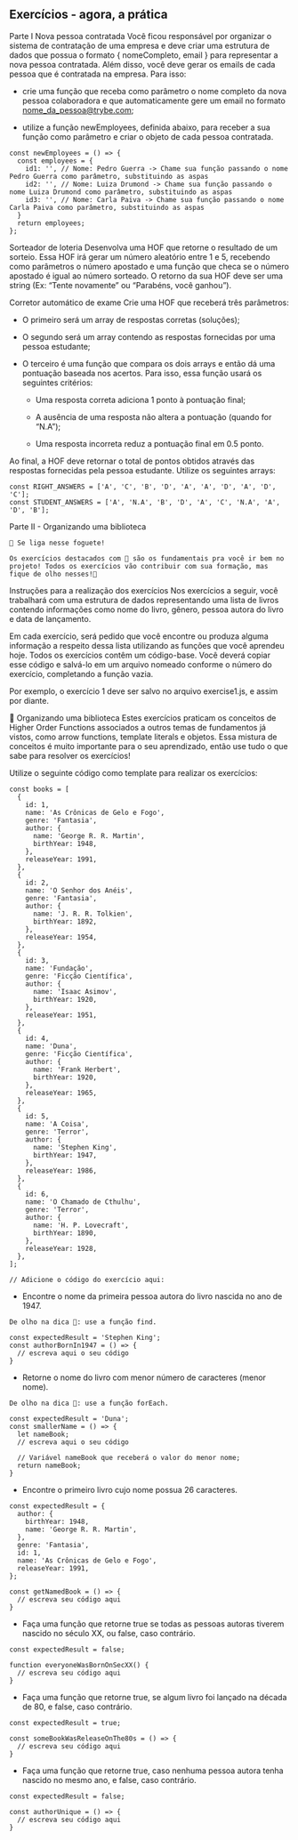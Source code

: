 ## Exercícios - agora, a prática
Parte I
Nova pessoa contratada
Você ficou responsável por organizar o sistema de contratação de uma empresa e deve criar uma estrutura de dados que possua o formato { nomeCompleto, email } para representar a nova pessoa contratada. Além disso, você deve gerar os emails de cada pessoa que é contratada na empresa. Para isso:

* crie uma função que receba como parâmetro o nome completo da nova pessoa colaboradora e que automaticamente gere um email no formato nome_da_pessoa@trybe.com;

* utilize a função newEmployees, definida abaixo, para receber a sua função como parâmetro e criar o objeto de cada pessoa contratada.

```
const newEmployees = () => {
  const employees = {
    id1: '', // Nome: Pedro Guerra -> Chame sua função passando o nome Pedro Guerra como parâmetro, substituindo as aspas
    id2: '', // Nome: Luiza Drumond -> Chame sua função passando o nome Luiza Drumond como parâmetro, substituindo as aspas
    id3: '', // Nome: Carla Paiva -> Chame sua função passando o nome Carla Paiva como parâmetro, substituindo as aspas
  }
  return employees;
};
```

Sorteador de loteria
Desenvolva uma HOF que retorne o resultado de um sorteio. Essa HOF irá gerar um número aleatório entre 1 e 5, recebendo como parâmetros o número apostado e uma função que checa se o número apostado é igual ao número sorteado. O retorno da sua HOF deve ser uma string (Ex: “Tente novamente” ou “Parabéns, você ganhou”).

Corretor automático de exame
Crie uma HOF que receberá três parâmetros:

* O primeiro será um array de respostas corretas (soluções);

* O segundo será um array contendo as respostas fornecidas por uma pessoa estudante;

* O terceiro é uma função que compara os dois arrays e então dá uma pontuação baseada nos acertos. Para isso, essa função usará os seguintes critérios:

  * Uma resposta correta adiciona 1 ponto à pontuação final;

  * A ausência de uma resposta não altera a pontuação (quando for “N.A”);

  * Uma resposta incorreta reduz a pontuação final em 0.5 ponto.

Ao final, a HOF deve retornar o total de pontos obtidos através das respostas fornecidas pela pessoa estudante. Utilize os seguintes arrays:

```
const RIGHT_ANSWERS = ['A', 'C', 'B', 'D', 'A', 'A', 'D', 'A', 'D', 'C'];
const STUDENT_ANSWERS = ['A', 'N.A', 'B', 'D', 'A', 'C', 'N.A', 'A', 'D', 'B'];
```

Parte II - Organizando uma biblioteca
```
🚀 Se liga nesse foguete!

Os exercícios destacados com 🚀 são os fundamentais pra você ir bem no projeto! Todos os exercícios vão contribuir com sua formação, mas fique de olho nesses!👀
```

Instruções para a realização dos exercícios
Nos exercícios a seguir, você trabalhará com uma estrutura de dados representando uma lista de livros contendo informações como nome do livro, gênero, pessoa autora do livro e data de lançamento.

Em cada exercício, será pedido que você encontre ou produza alguma informação a respeito dessa lista utilizando as funções que você aprendeu hoje. Todos os exercícios contêm um código-base. Você deverá copiar esse código e salvá-lo em um arquivo nomeado conforme o número do exercício, completando a função vazia.

Por exemplo, o exercício 1 deve ser salvo no arquivo exercise1.js, e assim por diante.

🚀 Organizando uma biblioteca
Estes exercícios praticam os conceitos de Higher Order Functions associados a outros temas de fundamentos já vistos, como arrow functions, template literals e objetos. Essa mistura de conceitos é muito importante para o seu aprendizado, então use tudo o que sabe para resolver os exercícios!

Utilize o seguinte código como template para realizar os exercícios:

```
const books = [
  {
    id: 1,
    name: 'As Crônicas de Gelo e Fogo',
    genre: 'Fantasia',
    author: {
      name: 'George R. R. Martin',
      birthYear: 1948,
    },
    releaseYear: 1991,
  },
  {
    id: 2,
    name: 'O Senhor dos Anéis',
    genre: 'Fantasia',
    author: {
      name: 'J. R. R. Tolkien',
      birthYear: 1892,
    },
    releaseYear: 1954,
  },
  {
    id: 3,
    name: 'Fundação',
    genre: 'Ficção Científica',
    author: {
      name: 'Isaac Asimov',
      birthYear: 1920,
    },
    releaseYear: 1951,
  },
  {
    id: 4,
    name: 'Duna',
    genre: 'Ficção Científica',
    author: {
      name: 'Frank Herbert',
      birthYear: 1920,
    },
    releaseYear: 1965,
  },
  {
    id: 5,
    name: 'A Coisa',
    genre: 'Terror',
    author: {
      name: 'Stephen King',
      birthYear: 1947,
    },
    releaseYear: 1986,
  },
  {
    id: 6,
    name: 'O Chamado de Cthulhu',
    genre: 'Terror',
    author: {
      name: 'H. P. Lovecraft',
      birthYear: 1890,
    },
    releaseYear: 1928,
  },
];

// Adicione o código do exercício aqui:
```
* Encontre o nome da primeira pessoa autora do livro nascida no ano de 1947.
```
De olho na dica 👀: use a função find.
```
```
const expectedResult = 'Stephen King';
const authorBornIn1947 = () => {
  // escreva aqui o seu código
}
```
* Retorne o nome do livro com menor número de caracteres (menor nome).
```
De olho na dica 👀: use a função forEach.
```
```
const expectedResult = 'Duna';
const smallerName = () => {
  let nameBook;
  // escreva aqui o seu código

  // Variável nameBook que receberá o valor do menor nome;
  return nameBook;
}
```
* Encontre o primeiro livro cujo nome possua 26 caracteres.
```
const expectedResult = {
  author: {
    birthYear: 1948,
    name: 'George R. R. Martin',
  },
  genre: 'Fantasia',
  id: 1,
  name: 'As Crônicas de Gelo e Fogo',
  releaseYear: 1991,
};

const getNamedBook = () => {
  // escreva seu código aqui
}
```

* Faça uma função que retorne true se todas as pessoas autoras tiverem nascido no século XX, ou false, caso contrário.
```
const expectedResult = false;

function everyoneWasBornOnSecXX() {
  // escreva seu código aqui
}
```
* Faça uma função que retorne true, se algum livro foi lançado na década de 80, e false, caso contrário.
```
const expectedResult = true;

const someBookWasReleaseOnThe80s = () => {
  // escreva seu código aqui
}
```
* Faça uma função que retorne true, caso nenhuma pessoa autora tenha nascido no mesmo ano, e false, caso contrário.
```
const expectedResult = false;

const authorUnique = () => {
  // escreva seu código aqui
}
```